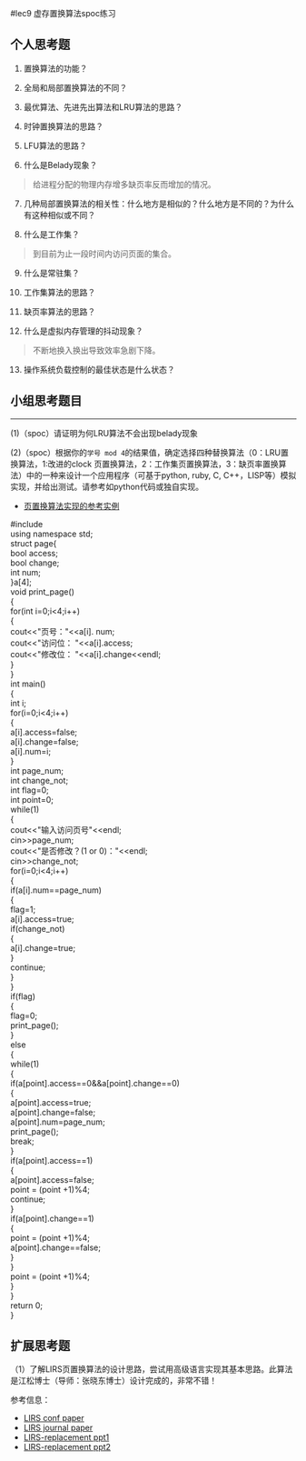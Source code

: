 #lec9 虚存置换算法spoc练习

## 个人思考题
1. 置换算法的功能？

2. 全局和局部置换算法的不同？

3. 最优算法、先进先出算法和LRU算法的思路？

4. 时钟置换算法的思路？

5. LFU算法的思路？

6. 什么是Belady现象？
>给进程分配的物理内存增多缺页率反而增加的情况。
7. 几种局部置换算法的相关性：什么地方是相似的？什么地方是不同的？为什么有这种相似或不同？

8. 什么是工作集？
>到目前为止一段时间内访问页面的集合。
9. 什么是常驻集？

10. 工作集算法的思路？

11. 缺页率算法的思路？

12. 什么是虚拟内存管理的抖动现象？
>不断地换入换出导致效率急剧下降。
13. 操作系统负载控制的最佳状态是什么状态？

## 小组思考题目

----
(1)（spoc）请证明为何LRU算法不会出现belady现象


(2)（spoc）根据你的`学号 mod 4`的结果值，确定选择四种替换算法（0：LRU置换算法，1:改进的clock 页置换算法，2：工作集页置换算法，3：缺页率置换算法）中的一种来设计一个应用程序（可基于python, ruby, C, C++，LISP等）模拟实现，并给出测试。请参考如python代码或独自实现。
 - [页置换算法实现的参考实例](https://github.com/chyyuu/ucore_lab/blob/master/related_info/lab3/page-replacement-policy.py)
 >  
#include <iostream>  
using namespace std;  
struct page{  
	bool access;  
	bool change;  
	int num;  
}a[4];  
void print_page()  
{  
	for(int i=0;i<4;i++)  
	{  
		cout<<"页号："<<a[i]. num;  
		cout<<"访问位： "<<a[i].access;  
		cout<<"修改位： "<<a[i].change<<endl;  
	}  
}		   
int main()  
{  
	int i;  
	for(i=0;i<4;i++)  	
	{  
		a[i].access=false;  
		a[i].change=false;  
		a[i].num=i;  
	}  
	int page_num;  
	int change_not;  
	int flag=0;  
	int point=0;  
	while(1)  
	{  
		cout<<"输入访问页号"<<endl;  
		cin>>page_num;  
		cout<<"是否修改？(1 or 0)："<<endl;  
		cin>>change_not;  
		for(i=0;i<4;i++)  
		{  
			if(a[i].num==page_num)  
			{  
				flag=1;  
				a[i].access=true;  
				if(change_not)  
				{  
					a[i].change=true;  
				}  
				continue;  
			}  
		}  
		if(flag)  
		{  
			flag=0;  
			print_page();  
		}  
		else  
		{  
			while(1)  
			{  
				if(a[point].access==0&&a[point].change==0)  
				{  
					a[point].access=true;  
					a[point].change=false;  
					a[point].num=page_num;  
					print_page();  
					break;  
				}  
				if(a[point].access==1)  
				{  
						a[point].access=false;  
						point = (point +1)%4;  
						continue;  
				}  
				if(a[point].change==1)  
{  
					point = (point +1)%4;  
					a[point].change==false;  
				}  
			}  
				point = (point +1)%4;  
		}  
	}  
		return 0;  
}  
 
## 扩展思考题
（1）了解LIRS页置换算法的设计思路，尝试用高级语言实现其基本思路。此算法是江松博士（导师：张晓东博士）设计完成的，非常不错！

参考信息：

 - [LIRS conf paper](http://www.ece.eng.wayne.edu/~sjiang/pubs/papers/jiang02_LIRS.pdf)
 - [LIRS journal paper](http://www.ece.eng.wayne.edu/~sjiang/pubs/papers/jiang05_LIRS.pdf)
 - [LIRS-replacement ppt1](http://dragonstar.ict.ac.cn/course_09/XD_Zhang/(6)-LIRS-replacement.pdf)
 - [LIRS-replacement ppt2](http://www.ece.eng.wayne.edu/~sjiang/Projects/LIRS/sig02.ppt)
